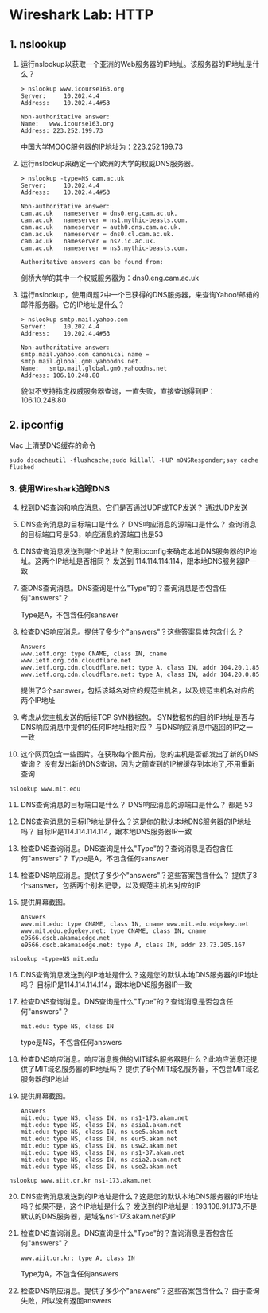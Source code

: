 # Wireshark Lab: HTTP

## 1. nslookup

1. 运行nslookup以获取一个亚洲的Web服务器的IP地址。该服务器的IP地址是什么？

    ```
    > nslookup www.icourse163.org
    Server:		10.202.4.4
    Address:	10.202.4.4#53

    Non-authoritative answer:
    Name:	www.icourse163.org
    Address: 223.252.199.73
    ```
    中国大学MOOC服务器的IP地址为：223.252.199.73

2. 运行nslookup来确定一个欧洲的大学的权威DNS服务器。

    ```
    > nslookup -type=NS cam.ac.uk
    Server:		10.202.4.4
    Address:	10.202.4.4#53

    Non-authoritative answer:
    cam.ac.uk	nameserver = dns0.eng.cam.ac.uk.
    cam.ac.uk	nameserver = ns1.mythic-beasts.com.
    cam.ac.uk	nameserver = auth0.dns.cam.ac.uk.
    cam.ac.uk	nameserver = dns0.cl.cam.ac.uk.
    cam.ac.uk	nameserver = ns2.ic.ac.uk.
    cam.ac.uk	nameserver = ns3.mythic-beasts.com.

    Authoritative answers can be found from:
    ```
    剑桥大学的其中一个权威服务器为：dns0.eng.cam.ac.uk

3. 运行nslookup，使用问题2中一个已获得的DNS服务器，来查询Yahoo!邮箱的邮件服务器。它的IP地址是什么？

    ```
    > nslookup smtp.mail.yahoo.com
    Server:		10.202.4.4
    Address:	10.202.4.4#53

    Non-authoritative answer:
    smtp.mail.yahoo.com	canonical name = smtp.mail.global.gm0.yahoodns.net.
    Name:	smtp.mail.global.gm0.yahoodns.net
    Address: 106.10.248.80
    ```
    貌似不支持指定权威服务器查询，一直失败，直接查询得到IP：106.10.248.80

## 2. ipconfig

Mac 上清楚DNS缓存的命令
```
sudo dscacheutil -flushcache;sudo killall -HUP mDNSResponder;say cache flushed
```

### 3. 使用Wireshark追踪DNS

4. 找到DNS查询和响应消息。它们是否通过UDP或TCP发送？
    通过UDP发送

5. DNS查询消息的目标端口是什么？ DNS响应消息的源端口是什么？
    查询消息的目标端口号是53，响应消息的源端口也是53

6. DNS查询消息发送到哪个IP地址？使用ipconfig来确定本地DNS服务器的IP地址。这两个IP地址是否相同？
    发送到 114.114.114.114，跟本地DNS服务器IP一致

7. 查DNS查询消息。DNS查询是什么"Type"的？查询消息是否包含任何"answers"？

    Type是A，不包含任何sanswer

8. 检查DNS响应消息。提供了多少个"answers"？这些答案具体包含什么？

    ```
    Answers
    www.ietf.org: type CNAME, class IN, cname www.ietf.org.cdn.cloudflare.net
    www.ietf.org.cdn.cloudflare.net: type A, class IN, addr 104.20.1.85
    www.ietf.org.cdn.cloudflare.net: type A, class IN, addr 104.20.0.85
    ```
    提供了3个sanswer，包括该域名对应的规范主机名，以及规范主机名对应的两个IP地址
9. 考虑从您主机发送的后续TCP SYN数据包。 SYN数据包的目的IP地址是否与DNS响应消息中提供的任何IP地址相对应？
    与DNS响应消息中返回的IP之一一致

10. 这个网页包含一些图片。在获取每个图片前，您的主机是否都发出了新的DNS查询？
    没有发出新的DNS查询，因为之前查到的IP被缓存到本地了,不用重新查询

`nslookup www.mit.edu`

11. DNS查询消息的目标端口是什么？ DNS响应消息的源端口是什么？
    都是 53

12. DNS查询消息的目标IP地址是什么？这是你的默认本地DNS服务器的IP地址吗？
    目标IP是114.114.114.114，跟本地DNS服务器IP一致

13. 检查DNS查询消息。DNS查询是什么"Type"的？查询消息是否包含任何"answers"？
    Type是A，不包含任何sanswer

14. 检查DNS响应消息。提供了多少个"answers"？这些答案包含什么？
    提供了3个sanswer，包括两个别名记录，以及规范主机名对应的IP

15. 提供屏幕截图。
    ```
    Answers
    www.mit.edu: type CNAME, class IN, cname www.mit.edu.edgekey.net
    www.mit.edu.edgekey.net: type CNAME, class IN, cname e9566.dscb.akamaiedge.net
    e9566.dscb.akamaiedge.net: type A, class IN, addr 23.73.205.167
    ```

`nslookup -type=NS mit.edu`

16. DNS查询消息发送到的IP地址是什么？这是您的默认本地DNS服务器的IP地址吗？
    目标IP是114.114.114.114，跟本地DNS服务器IP一致

17. 检查DNS查询消息。DNS查询是什么"Type"的？查询消息是否包含任何"answers"？
    ```
    mit.edu: type NS, class IN
    ```
    type是NS，不包含任何answers

18. 检查DNS响应消息。响应消息提供的MIT域名服务器是什么？此响应消息还提供了MIT域名服务器的IP地址吗？
    提供了8个MIT域名服务器，不包含MIT域名服务器的IP地址

19. 提供屏幕截图。
    ```
    Answers
    mit.edu: type NS, class IN, ns ns1-173.akam.net
    mit.edu: type NS, class IN, ns asia1.akam.net
    mit.edu: type NS, class IN, ns use5.akam.net
    mit.edu: type NS, class IN, ns eur5.akam.net
    mit.edu: type NS, class IN, ns usw2.akam.net
    mit.edu: type NS, class IN, ns ns1-37.akam.net
    mit.edu: type NS, class IN, ns asia2.akam.net
    mit.edu: type NS, class IN, ns use2.akam.net
    ```
`nslookup www.aiit.or.kr ns1-173.akam.net`

20. DNS查询消息发送到的IP地址是什么？这是您的默认本地DNS服务器的IP地址吗？如果不是，这个IP地址是什么？
    发送到的IP地址是：193.108.91.173,不是默认的DNS服务器，是域名ns1-173.akam.net的IP

21. 检查DNS查询消息。DNS查询是什么"Type"的？查询消息是否包含任何"answers"？
    ```
    www.aiit.or.kr: type A, class IN
    ```
    Type为A，不包含任何answers

22. 检查DNS响应消息。提供了多少个"answers"？这些答案包含什么？
    由于查询失败，所以没有返回answers